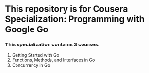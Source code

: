 # This repository is for Cousera Specialization: Programming with Google Go
### This specialization contains 3 courses:
1. Getting Started with Go
2. Functions, Methods, and Interfaces in Go
3. Concurrency in Go